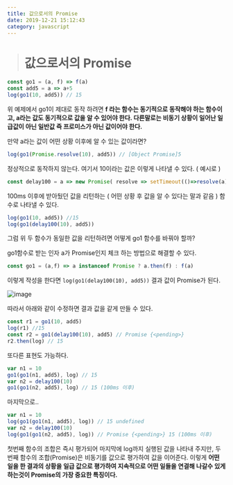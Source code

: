 ```yaml
---
title: 값으로서의 Promise
date: 2019-12-21 15:12:43
category: javascript
---
```


># 값으로서의 Promise





```javascript
const go1 = (a, f) => f(a)
const add5 = a => a+5
log(go1(10, add5)) // 15
```

위 예제에서 go1이 제대로 동작 하려면 **f 라는 함수는 동기적으로 동작해야 하는 함수이고, a라는 값도 동기적으로 값을 알 수 있어야 한다. 다른말로는 비동기 상황이 일어난 일급값이 아닌 일반값 즉 프로미스가 아닌 값이어야 한다.**

만약 a라는 값이 어떤 상황 이후에 알 수 있는 값이라면?

```javascript
log(go1(Promise.resolve(10), add5)) // [Object Promise]5
```

정상적으로 동작하지 않는다. 여기서 10이라는 값은 이렇게 나타낼 수 있다. ( 예시로 )

```javascript
const delay100 = a => new Promise( resolve => setTimeout(()=>resolve(a),100))
```

100ms 이후에 받아뒀던 값을 리턴하는 ( 어떤 상황 후 값을 알 수 있다는 말과 같음 ) 함수로 나타낼 수 있다.

```javascript
log(go1(10, add5)) //15
log(go1(delay100(10), add5))
```

그럼 위 두 함수가 동일한 값을 리턴하려면 어떻게 go1 함수를 바꿔야 할까?

go1함수로 받는 인자 a가 Promise인지 체크 하는 방법으로 해결할 수 있다.

```javascript
const go1 = (a,f) => a instanceof Promise ? a.then(f) : f(a)
```

이렇게 작성을 한다면 <code>log(go1(delay100(10), add5))</code> 결과 값이 Promise가 된다.

![image](https://user-images.githubusercontent.com/39187116/71303709-d5462c80-23ff-11ea-8141-a71e38b898dc.png)

따라서 아래와 같이 수정하면 결과 값을 같게 만들 수 있다.

```javascript
const r1 = go1(10, add5)
log(r1) //15
const r2 = go1(delay100(10), add5) // Promise {<pending>}
r2.then(log) // 15
```

또다른 표현도 가능하다.

```javascript
var n1 = 10
go1(go1(n1, add5), log) // 15
var n2 = delay100(10)
go1(go1(n2, add5), log) // 15 (100ms 이후)
```

마지막으로..

```javascript
var n1 = 10
log(go1(go1(n1, add5), log)) // 15 undefined
var n2 = delay100(10)
log(go1(go1(n2, add5), log)) // Promise {<pending>} 15 (100ms 이후)
```

첫번째 함수의 조합은 즉시 평가되어 마지막에 log까지 실행된 값을 나타내 주지만, 두번째 함수의 조합(Promise)은 비동기를 값으로 평가하여 값을 이어준다. 이렇게 **어떤 일을 한 결과의 상황을 일급 값으로 평가하여 지속적으로 어떤 일들을 연결해 나갈수 있게 하는것이 Promise의 가장 중요한 특징이다.**


